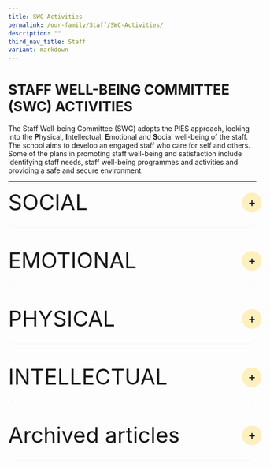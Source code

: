 ```yaml
---
title: SWC Activities
permalink: /our-family/Staff/SWC-Activities/
description: ""
third_nav_title: Staff
variant: markdown
---
```

# STAFF WELL-BEING COMMITTEE (SWC) ACTIVITIES

The Staff Well-being Committee (SWC) adopts the PIES approach, looking into the **P**hysical, **I**ntellectual, **E**motional and **S**ocial well-being of the staff. The school aims to develop an engaged staff who care for self and others. Some of the plans in promoting staff well-being and satisfaction include identifying staff needs, staff well-being programmes and activities and providing a safe and secure environment.

---

<details><summary>SOCIAL</summary>

### Mini Durian Delights

The air buzzed with anticipation when a hint of its presence was dropped through a text message. Upon its arrival, the atmosphere intensified; some rushed up to it with their like-minded colleagues, while others scrunched up their noses yet politely declined, saying, ‘I would give it a miss.’ It is none other than the king of fruits – durian!

On the 28th of June 2024, staff were greeted by the strong and distinct aroma of durians. Enthusiasts revelled in its rich and creamy texture, especially in the company of other durian lovers at the Heritage Gallery. Whether the unique aroma elicited adoration or aversion, everyone had either the king of fruits or other delectable fruits to savour that day. While durians may reign supreme in the hearts of many fruit lovers, they did not overshadow the significance of the shared experience among us in the teaching fraternity.

![](/images/Our%20Family/Staff/SWC%20Activities/Social/Mini_DD_2.png)
![](/images/Our%20Family/Staff/SWC%20Activities/Social/Mini_DD_3.png)
![](/images/Our%20Family/Staff/SWC%20Activities/Social/Mini_DD_5.png)

###  Embracing the Spirit of Hari Raya


Hari Raya festivities are synonymous with an exquisite array of culinary delights. It was no exception this year, with the primary aim of fostering YCKSS familial ties. On 19 April, as the aroma of tantalising lunch filled the air, it set the perfect backdrop for colleagues to engage in hearty conversations amidst their busy lives.

Gathered in the cozy comfort of the Dance Studio 2, we revelled in the light-hearted stories steeped in history and practices of Muslims. While it culminated in quizzes that challenged our knowledge and wit, the winners brought home some mementos that served as vivid reminders of the generosity and inclusivity embedded within the Muslim culture.

![](https://www.yiochukangsec.moe.edu.sg/images/Our%20Family/Staff/SWC%20Activities/Social/Hari_Raya_2024_SWC_Slide1.png)

![](https://www.yiochukangsec.moe.edu.sg/images/Our%20Family/Staff/SWC%20Activities/Social/Hari_Raya_2024_SWC_Slide2.png)

![](https://www.yiochukangsec.moe.edu.sg/images/Our%20Family/Staff/SWC%20Activities/Social/Hari_Raya_2024_SWC_Slide3.png)

![](https://www.yiochukangsec.moe.edu.sg/images/Our%20Family/Staff/SWC%20Activities/Social/Hari_Raya_2024_SWC_Slide4.png)


### Chinese New Year Celebrations 2024


To usher in the Year of the Dragon, all YCKSS staff convened in a calligraphy session on 2 February 2024. Empowered with creative autonomy, everyone carefully and meticulously penned auspicious words of their choice and engaged in the delicate art of paper cutting, reflecting personalised aspirations. The celebration would not be complete without the venerable tradition of Lo Hei on 16 February 2024, when a myriad of ingredients were tossed with one collective purpose: ringing in peace and prosperity in the coming year.

![](https://www.yiochukangsec.moe.edu.sg/images/Our%20Family/Staff/SWC%20Activities/Social/Slide1.png)
![](https://www.yiochukangsec.moe.edu.sg/images/Our%20Family/Staff/SWC%20Activities/Social/Slide2.png)
![](https://www.yiochukangsec.moe.edu.sg/images/Our%20Family/Staff/SWC%20Activities/Social/Slide3.png)
![](https://www.yiochukangsec.moe.edu.sg/images/Our%20Family/Staff/SWC%20Activities/Social/Slide4.png)
![](https://www.yiochukangsec.moe.edu.sg/images/Our%20Family/Staff/SWC%20Activities/Social/Slide5.png)



### EAS Learning Day


Did you spend the December holidays cooking up a storm in the kitchen? For the EAS, 2 December 2020, was the day they donned aprons and became chefs in a special culinary workshop they attended in school. Look at the all the dishes they managed to whip up! Stuffed Portobello mushroom, chicken sliders, brownies, and cheesecake cups. Is your mouth watering yet?

![](https://www.yiochukangsec.moe.edu.sg/images/Our%20Family/Staff/SWC%20Activities/Social/S6.png)

### Joy of Learning


When was the last time you felt like a complete amateur when learning a new skill, feeling the joy (and the embarrassment) of being a complete novice with that willingness to look foolish, to struggle and ask questions, and to be mediocre at something yet be unafraid to experiment and try?

1 September 2021, Wednesday was the **Joy of Learning Day**, a day of making learning fun, engaging and challenging for staff. It was planned by SWC in collaboration with the Design &amp; Technology unit. Instructions were given online for staff to have an exciting journey to create a "Magic Box".

The staff room was abuzz with activity, laughter, questions and that occasional 'squeal'.

#### Quotes from participants

![](https://www.yiochukangsec.moe.edu.sg/images/Our%20Family/Staff/SWC%20Activities/Social/S7.png)

It was a memorable day of bonding. There were 'wow' moments when staff finally completed the Bluetooth Speakers and saw how they work just as good as the commercially produced ones. There were 'ta-da' moments of mock fanfare even when the speaker ended up without a Bluetooth connection as wires just couldn't connect (like mine).

#### Quotes from participants

![Quotes from participants](https://www.yiochukangsec.moe.edu.sg/images/Our%20Family/Staff/SWC%20Activities/Social/S8.png)

![Pictures from 1st Sept 2021, The Joy of Learning](https://www.yiochukangsec.moe.edu.sg/images/Our%20Family/Staff/SWC%20Activities/Social/S9.png)



</details>


<details><summary>EMOTIONAL</summary>

### Monthly Theme Dressing


Monthly Theme Dressing helps to bond staff and to commemorate certain events such as World Water Day, Earth Day...etc: The themes so far have been:-


1. Valentines Day (Pink)
2. World Water Day (Sea of Blue)
3. Earth Day (Green)
4. White
5. Yellow and Gold
6. Rose Quartz

#### Quotes from participants

![Quotes from participants](https://www.yiochukangsec.moe.edu.sg/images/Our%20Family/Staff/SWC%20Activities/Emotional/E1.png)

![January - Red CNY &amp; February - Pink Valentines Day](https://www.yiochukangsec.moe.edu.sg/images/Our%20Family/Staff/SWC%20Activities/Emotional/E2.png)

![](https://www.yiochukangsec.moe.edu.sg/images/Our%20Family/Staff/SWC%20Activities/Emotional/E3.png)

![](https://www.yiochukangsec.moe.edu.sg/images/Our%20Family/Staff/SWC%20Activities/Emotional/E4.png)

![](https://www.yiochukangsec.moe.edu.sg/images/Our%20Family/Staff/SWC%20Activities/Emotional/E5.png)

![](https://www.yiochukangsec.moe.edu.sg/images/Our%20Family/Staff/SWC%20Activities/Emotional/E6.jpg)

### Manito-Manitee Game


During the month of September, we played the Manito-Manitee Game *(Angel-Mortal)* to encourage a caring environment in the school and to enhance staff bonding. All staff *(teaching and non-teaching)* were randomly paired and everyone had to take care of their appointed Manitee, for a month. Many gave gifts and wrote encouraging notes to brighten up the day, but they would remain anonymous until revelation day, which was Teachers' Day. There were hand made gifts and improvised wrapping papers , well thought and nicely wrapped up snacks and useful stationery.

All in all, most staff gave positive feedback and are looking forward to more of such engaging activities in future.

![](https://www.yiochukangsec.moe.edu.sg/images/Our%20Family/Staff/SWC%20Activities/Emotional/E7.png)

![](https://www.yiochukangsec.moe.edu.sg/images/Our%20Family/Staff/SWC%20Activities/Emotional/E8.png)

### Potluck Breakfast Session


The staff welfare committee had organised a Brunch Potluck session during Marking Day. Food has always been a successful way to bring staff from different department together. Every department was invited to bring a few different types of food. There was a splendid array of food on the table. Staff enjoyed themselves.

#### Quotes from participants

![Quotes from participants](https://www.yiochukangsec.moe.edu.sg/images/Our%20Family/Staff/SWC%20Activities/Emotional/E9.png)

![A wide spread of halal food on the table](https://www.yiochukangsec.moe.edu.sg/images/Our%20Family/Staff/SWC%20Activities/Emotional/E10.png)

![A wide spread of halal food on the table 2](https://www.yiochukangsec.moe.edu.sg/images/Our%20Family/Staff/SWC%20Activities/Emotional/E11.jpg)


</details>

<details><summary>PHYSICAL</summary>

### Run for Your ‘Life’


<blockquote> ‘Stretch! Swing! Skip! Squat!’ ...</blockquote>

These were some of the warm-up exercises that a group of staff performed before commencing their 14 th MOE Olive Run at Singapore Sports Hub, OCBC Square, on 13 July 2024. Whether or not their counterparts were dashing past them toward the finishing line, they remained focused on their personal pace, form, and even the enjoyment of
the scenic beauty around them. Ultimately, their primary goal in joining the activity was to stay fit and healthy. Anything else, such as refreshments, goodie bags, complimentary fitness check, and even lucky draw prizes, was a bonus but secondary. After all, health is the greatest wealth.

![](/images/Our%20Family/Staff/SWC%20Activities/Physical/OliveRun_1.jpg)
![](/images/Our%20Family/Staff/SWC%20Activities/Physical/OliveRun_2.jpg)
![](/images/Our%20Family/Staff/SWC%20Activities/Physical/OliveRun_3.jpg)

### Yoga: Ignite Your Mind, Body and Soul!


Armed with water bottles, towels, and even yoga mats, the staff soldiered on to the sacred sanctuaries where tranquil melodies and revitalising yoga awaited on an ordinary Friday, 1 March 2024. Namaste!

Having greeted the yoga teachers respectfully, some traversed along an infinity pattern gracefully in the cavernous hall, while others curled their toes and lifted their hips methodically in the cozy studio. The rewards were immense – radiant smiles across the faces, beads of perspiration testament to a vigorous workout and last but not least, a much-cherished respite from the hustle and bustle of life.

![](https://www.yiochukangsec.moe.edu.sg/images/Our%20Family/Staff/SWC%20Activities/Physical/YOGA1.png)
![](https://www.yiochukangsec.moe.edu.sg/images/Our%20Family/Staff/SWC%20Activities/Physical/YOGA2.png)
![](https://www.yiochukangsec.moe.edu.sg/images/Our%20Family/Staff/SWC%20Activities/Physical/YOGA3.png)
![](https://www.yiochukangsec.moe.edu.sg/images/Our%20Family/Staff/SWC%20Activities/Physical/YOGA4.png)

### Staff Appreciation Day 5th Sept


The grouping for the bowling activity was done so that every team had a mixed number of bowlers from school leaders to the EAS staff. There was much bonding during the event. It was an event that favoured no male or female bowlers. All 120 bowlers had an equal chance of doing well for the team. At the end of the day, hidden talents in bowling emerged and the rest had a very joyful day.

#### Quotes from participants

![Quotes from participants](https://www.yiochukangsec.moe.edu.sg/images/Our%20Family/Staff/SWC%20Activities/Physical/P1.png)

![A Bowling Event for All in the Family!](https://www.yiochukangsec.moe.edu.sg/images/Our%20Family/Staff/SWC%20Activities/Physical/P2.jpg)


### Staff retreat &amp; celebrations


*Objective : To foster strong and cohesive teams through a team building staff retreat.*

Feel the soft sand, the smooth sea and the bright sun while we **"Cruise the Southern Seas of Singapore"** - an adventure to discover the sustainability efforts of Singapore in the Southern Islands of Sisters Island, Kusu Island, Pulau Semakau, Pulau Bukom.

It was a clear sky on Friday, 24 June 2022, after days of rain. The staff had a bonding game with a boarding pass on the buses going to the Marina Bay Ferry Terminal. The staff disembarked on Kusu Island where they had a game untangling themselves. Engaging session learning the legends of the names of the islands, the sustainability efforts by the government.

Ended the day with a buffet lunch on Sentosa. Staff made a pledge to save the environment.

![title](https://www.yiochukangsec.moe.edu.sg/images/Our%20Family/Staff/SWC%20Activities/Physical/P3.png)

![title](https://www.yiochukangsec.moe.edu.sg/images/Our%20Family/Staff/SWC%20Activities/Physical/P4.png)

</details>

<details><summary>INTELLECTUAL</summary>

### Professional Development


Professional development sessions ensure that staff continue to strengthen their practice throughout their career.

The key learning programmes for 2019 are Assessment for Learning (AfL), Differentiated Instruction (DI) and ICT in Pedagogy using The Student Learning Space (SLS).

#### Quotes from participants

![Quotes from participants](https://www.yiochukangsec.moe.edu.sg/images/Our%20Family/Staff/SWC%20Activities/Intellectual/I1.png)

![](https://www.yiochukangsec.moe.edu.sg/images/Our%20Family/Staff/SWC%20Activities/Intellectual/I2.png)

![](https://www.yiochukangsec.moe.edu.sg/images/Our%20Family/Staff/SWC%20Activities/Intellectual/I3.png)

### Celebration of Learning Day


The objectives of the annual Celebration of Learning Day are as follows:

* To celebrate and affirm the meaningful work done by PLTs since 2021 Term 3.

* To provide a platform for PLTs to share and learn from each other.

* To allow PLTs to gather feedback and suggestions to improve on the lesson design and refine their tech-enabled learning activities.

The Celebration of Learning Day employed the Blended Learning approach with VP Mr Kevin Lim delivering his opening remarks via the Zoom Platform while the showcase of PLT lesson packages by 21 teams was conducted face-to-face in separate classrooms for safe distancing in 2021.

![](https://www.yiochukangsec.moe.edu.sg/images/Our%20Family/Staff/SWC%20Activities/Intellectual/I4.png)

### First Aid Course


Our teachers continue to improve their competencies even when the school term has ended. The Standard First-Aid Course + CPR + AED Course Online Theory lesson was held on 6 September 2021 and the Face to Face Practical session was held on 19 November 2021. The objective of the course is to ensure that all staff be trained in life saving skills.

![First Aid Course - 6 Sept 2021](https://www.yiochukangsec.moe.edu.sg/images/Our%20Family/Staff/SWC%20Activities/Intellectual/I5.png)
	
</details>

<details><summary>Archived articles</summary>
	
### Durian Feast

At the durian feast held on 31st July 2019, our staff were spoiled for choices. With a variety of fruits to choose from, the King of fruits was definitely the favourite. Staff who tried the Mao Shan Wang (MSW) durian, known to be the premium type, commented on its rich, bitter and heavily rich flavour.

It was indeed a great way to end the day and we had an enjoyable bonding session over the feasting.

#### Quotes from participants

![Quotes from participants](https://www.yiochukangsec.moe.edu.sg/images/Our%20Family/Staff/SWC%20Activities/Social/S17.png)

![Men bonding over the Mao Shan Wang durians](https://www.yiochukangsec.moe.edu.sg/images/Our%20Family/Staff/SWC%20Activities/Social/S18.png)

![Many happy and contented faces after a fruitful feast](https://www.yiochukangsec.moe.edu.sg/images/Our%20Family/Staff/SWC%20Activities/Social/S19.png)

</details>

<style>
@charset "UTF-8";

canvas,
img,
picture,
svg,
video {
    display: block;
    max-width: 100%
}

button,
input,
select,
textarea {
    font: inherit
}

h1,
h2,
h3,
h4,
h5,
h6,
p {
    overflow-wrap: break-word
}

#__next,
#root {
    isolation: isolate
}
	
blockquote {
    position: relative;
    font-family: 'Helvetica Neue', 'Georgia', 'Garamond', 'Times New Roman', serif;
    font-size: 1.5rem;
    line-height: 2em;
    font-style: italic;
}
img {
    font-style: italic;
    vertical-align: middle;
    background-repeat: no-repeat;
    background-size: cover
}

details {
    max-width: 100ch;
    background-color: inherit;
    border-radius: 1rem;
	  margin-bottom: 2.5rem;
    box-shadow: 0 .05rem .05rem rgba(0, 0, 0, .05)
}

details summary {
    display: flex;
    align-items: center;
    justify-content: space-between;
    font-weight: 400;
    font-size: 2.75rem;
	  margin-bottom: 1.5rem;
    transition: margin-bottom .5s ease;
    position: relative
}

details summary::-webkit-details-marker,
details summary::marker {
    content: " ";
    display: none
}

details summary::after {
    content: "+";
    font-size: 1.5rem;
    font-weight: 500;
    margin-right: .8rem;
    cursor: pointer;
    background-color: rgba(255, 195, 5, .25);
    padding: .75rem;
    display: grid;
    place-content: center;
    aspect-ratio: 1;
    line-height: 0;
    position: absolute;
    top: .5rem;
    right: -1.5rem;
    border-radius: 50%
}

details :not(summary) {
    animation-name: fade;
    animation-duration: .5s
}

details[open] summary {
    margin-bottom: 1.5rem
}

details[open] summary::after {
    content: "×"
}

@keyframes fade {
    0% {
        opacity: 0
    }

    2.5% {
        opacity: .02
    }

    5% {
        opacity: .05
    }

    10% {
        opacity: .1
    }

    25% {
        opacity: .25
    }

    60% {
        opacity: .6
    }

    100% {
        opacity: 1
    }
}
</style>